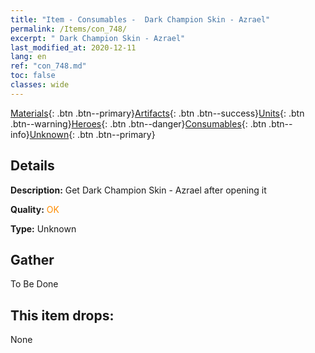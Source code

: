 ```yaml
---
title: "Item - Consumables -  Dark Champion Skin - Azrael"
permalink: /Items/con_748/
excerpt: " Dark Champion Skin - Azrael"
last_modified_at: 2020-12-11
lang: en
ref: "con_748.md"
toc: false
classes: wide
---
```

 [Materials](/Items/){: .btn .btn--primary}[Artifacts](/Items/Artifacts/){: .btn .btn--success}[Units](/Items/Units/){: .btn .btn--warning}[Heroes](/Items/Heroes/){: .btn .btn--danger}[Consumables](/Items/Consumables/){: .btn .btn--info}[Unknown](/Items/Unknown/){: .btn .btn--primary}

## Details
 **Description:** Get Dark Champion Skin - Azrael after opening it

 **Quality:** <span style="color: #FF8C00">OK</span>

 **Type:** Unknown

## Gather

  To Be Done

## This item drops:

  None

